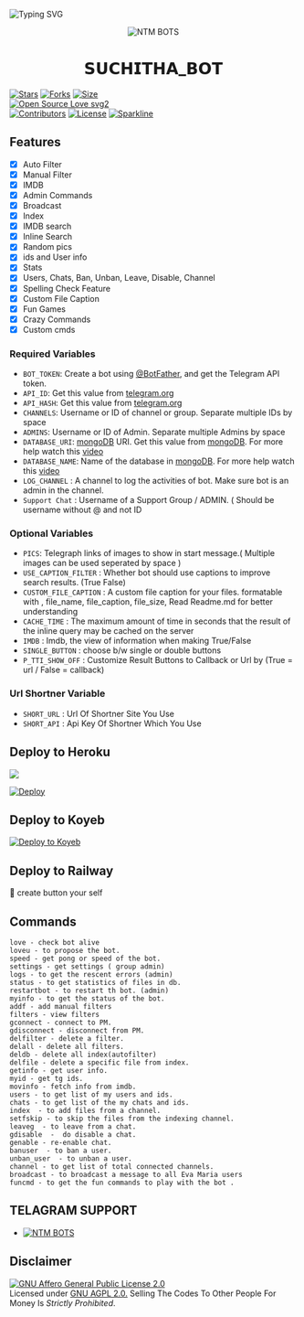 ![Typing SVG](https://readme-typing-svg.herokuapp.com/?lines=𝙃𝙀𝙔+𝙒𝙀𝙇𝙇𝘾𝙊𝙈𝙀+𝙏𝙊+𝙎𝙐𝘾𝙃𝙄𝙏𝙃𝘼+𝘽𝙊𝙏;𝙏𝙃𝙄𝙎+𝘽𝙊𝙏+𝙄𝙎+𝙈𝘼𝘿𝙀+𝘽𝙔+𝙉𝙏𝙈;𝙏𝙃𝙀+𝘽𝙀𝙎𝙏+𝘼𝙐𝙏𝙊+𝙁𝙄𝙇𝙏𝙀𝙍+𝘽𝙊𝙏)</p>
<p align="center">
  <img src="Logo/SUCHITHA_BOT.jpeg" alt="NTM BOTS">
</p>
<h1 align="center">
  <b> 𝗦𝗨𝗖𝗛𝗜𝗧𝗛𝗔_𝗕𝗢𝗧</b>
</h1>

[![Stars](https://img.shields.io/github/stars/Alatheesh/SUCHITHA_BOT?style=flat-square&color=yellow)](https://github.com/Alatheesh/SUCHITHA_BOT/stargazers)
[![Forks](https://img.shields.io/github/forks/Alatheesh/SUCHITHA_BOT?style=flat-square&color=orange)](https://github.com/Alatheesh/SUCHITHA_BOT/fork)
[![Size](https://img.shields.io/github/repo-size/Alatheesh/SUCHITHA_BOT?style=flat-square&color=green)](https://github.com/Alatheesh/SUCHITHA_BOT)   
[![Open Source Love svg2](https://badges.frapsoft.com/os/v2/open-source.svg?v=103)](https://github.Alatheesh/SUCHITHA_BOT)   
[![Contributors](https://img.shields.io/github/contributors/Alatheesh/SUCHITHA_BOT?style=flat-square&color=green)](https://github.com/Alatheesh/SUCHITHA_BOT/graphs/contributors)
[![License](https://img.shields.io/badge/License-AGPL-blue)](https://github.com/Alatheesh/SUCHITHA_BOT/blob/main/LICENSE)
[![Sparkline](https://stars.medv.io/Alatheesh/SUCHITHA_BOT.svg)](https://stars.medv.io/Alatheesh/SUCHITHA_BOT)



## Features

- [x] Auto Filter
- [x] Manual Filter
- [x] IMDB
- [x] Admin Commands
- [x] Broadcast
- [x] Index
- [x] IMDB search
- [x] Inline Search
- [x] Random pics
- [x] ids and User info 
- [x] Stats
- [x] Users, Chats, Ban, Unban, Leave, Disable, Channel
- [x] Spelling Check Feature
- [x] Custom File Caption
- [x] Fun Games
- [x] Crazy Commands
- [x] Custom cmds

### Required Variables
* `BOT_TOKEN`: Create a bot using [@BotFather](https://telegram.dog/BotFather), and get the Telegram API token.
* `API_ID`: Get this value from [telegram.org](https://my.telegram.org/apps)
* `API_HASH`: Get this value from [telegram.org](https://my.telegram.org/apps)
* `CHANNELS`: Username or ID of channel or group. Separate multiple IDs by space
* `ADMINS`: Username or ID of Admin. Separate multiple Admins by space
* `DATABASE_URI`: [mongoDB](https://www.mongodb.com) URI. Get this value from [mongoDB](https://www.mongodb.com). For more help watch this [video](https://youtu.be/1G1XwEOnxxo)
* `DATABASE_NAME`: Name of the database in [mongoDB](https://www.mongodb.com). For more help watch this [video](https://youtu.be/1G1XwEOnxxo)
* `LOG_CHANNEL` : A channel to log the activities of bot. Make sure bot is an admin in the channel.
* `Support Chat` : Username of a Support Group / ADMIN. ( Should be username without @ and not ID
### Optional Variables
* `PICS`: Telegraph links of images to show in start message.( Multiple images can be used seperated by space )
* `USE_CAPTION_FILTER` : Whether bot should use captions to improve search results. (True False)
* `CUSTOM_FILE_CAPTION` : A custom file caption for your files. formatable with , file_name, file_caption, file_size, Read Readme.md for better understanding
* `CACHE_TIME` : The maximum amount of time in seconds that the result of the inline query may be cached on the server
* `IMDB` : Imdb, the view of information when making True/False
* `SINGLE_BUTTON` : choose b/w single or double buttons 
* `P_TTI_SHOW_OFF` : Customize Result Buttons to Callback or Url by (True = url / False = callback)
### Url Shortner Variable
* `SHORT_URL` : Url Of Shortner Site You Use
* `SHORT_API` : Api Key Of Shortner Which You Use


## Deploy to Heroku

<a href="https://youtu.be/uv0WHxwHwfo"><img src="https://img.shields.io/badge/watch%20Heroku%20Tutorial-red.svg?logo=Youtube"></a>                     

[![Deploy](https://www.herokucdn.com/deploy/button.svg)](https://heroku.com/deploy?template=https://github.com/Alatheesh/PROFESSOR-BOT)

## Deploy to Koyeb

[![Deploy to Koyeb](https://www.koyeb.com/static/images/deploy/button.svg)](https://app.koyeb.com/deploy?type=git&repository=github.com/MrMKN/PROFESSOR-BOT&env[BOT_TOKEN]&env[API_ID]&env[API_HASH]&env[CHANNELS]&env[ADMINS]&env[PICS]&env[LOG_CHANNEL]&env[AUTH_CHANNEL]&env[MAX_RIST_BTNS]=10&env[CUSTOM_FILE_CAPTION]&env[DATABASE_URI]&env[DATABASE_NAME]=MknBotz&env[COLLECTION_NAME]=Telegram_files&env[SUPPORT_CHAT]&env[IMDB]=True&env[PM_IMDB]=True&env[IMDB_TEMPLATE]&env[IMDB_DELET_TIME]=900&env[SINGLE_BUTTON]=True&env[START_MESSAGE]&env[FORCE_SUB_TEXT]&env[AUTH_GROUPS]&env[WELCOM_PIC]&env[WELCOM_TEXT]&env[BUTTON_LOCK_TEXT]&env[PMFILTER]=True&env[G_FILTER]=True&env[BUTTON_LOCK]=True&env[RemoveBG_API]&env[P_TTI_SHOW_OFF]=True&run_command=python%20bot.py&branch=main&name=mr-rofessor)              

## Deploy to Railway

🙏 create button your self

## Commands
```
love - check bot alive
loveu - to propose the bot.
speed - get pong or speed of the bot.
settings - get settings ( group admin)
logs - to get the rescent errors (admin)
status - to get statistics of files in db.
restartbot - to restart th bot. (admin)
myinfo - to get the status of the bot.
addf - add manual filters
filters - view filters
gconnect - connect to PM.
gdisconnect - disconnect from PM.
delfilter - delete a filter.
delall - delete all filters.
deldb - delete all index(autofilter)
delfile - delete a specific file from index.
getinfo - get user info.
myid - get tg ids.
movinfo - fetch info from imdb.
users - to get list of my users and ids.
chats - to get list of the my chats and ids. 
index  - to add files from a channel.
setfskip - to skip the files from the indexing channel.
leaveg  - to leave from a chat.
gdisable  -  do disable a chat.
genable - re-enable chat.
banuser  - to ban a user.
unban_user  - to unban a user.
channel - to get list of total connected channels.
broadcast - to broadcast a message to all Eva Maria users
funcmd - to get the fun commands to play with the bot .
```

## TELAGRAM SUPPORT 

* [![NTM BOTS](https://img.shields.io/static/v1?label=NTM&message=BOTS&color=critical)](https://t.me/llathu63035)

## Disclaimer
[![GNU Affero General Public License 2.0](https://www.gnu.org/graphics/agplv3-155x51.png)](https://www.gnu.org/licenses/agpl-3.0.en.html#header)    
Licensed under [GNU AGPL 2.0.](https://github.com/EvamariaTG/evamaria/blob/master/LICENSE)
Selling The Codes To Other People For Money Is *Strictly Prohibited*.

